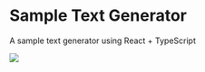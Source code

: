 # Sample Text Generator

A sample text generator using React + TypeScript

<img src='https://imgur.com/SrJhcuL.jpg'>
